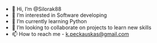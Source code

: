 - 👋 Hi, I’m @Silorak88
- 👀 I’m interested in Software developing
- 🌱 I’m currently learning Python
- 💞️ I’m looking to collaborate on projects to learn new skills
- 📫 How to reach me - k.peckauskas@gmail.com

<!---
Silorak88/Silorak88 is a ✨ special ✨ repository because its `README.md` (this file) appears on your GitHub profile.
You can click the Preview link to take a look at your changes.
--->

